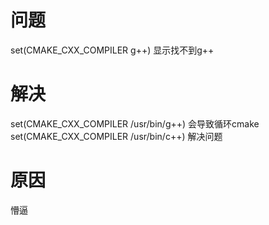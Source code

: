 # 问题
   set(CMAKE_CXX_COMPILER g++) 显示找不到g++
# 解决
   set(CMAKE_CXX_COMPILER /usr/bin/g++) 会导致循环cmake
   set(CMAKE_CXX_COMPILER /usr/bin/c++) 解决问题
# 原因
   懵逼
